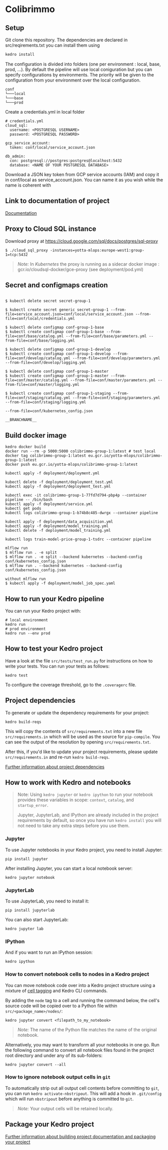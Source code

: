 # Colibrimmo
## Setup
Git clone this repository. The dependencies are declared in src/reqirements.txt you can install them using
```bash
kedro install
```

The configuration is divided into folders (one per environment : local, base, prod, ...). By default the pipeline will use local coniguration but you can specify configurations by environments. The priority will be given to the configuration from your environment over the local configuration.
```
conf
└───local
└───base
└───prod
```
Create a credentials.yml in local folder
```
# credentials.yml
cloud_sql:
  username: <POSTGRESQL USERNAME>
  password: <POSTGRESQL PASSWORD>

gcp_service_account:
  token: conf/local/service_account.json

db_admin:
  con: postgresql://postgres:postgres@localhost:5432
  database: <NAME OF YOUR POSTGRESQL DATABASE>
```

Download a JSON key token from GCP service accounts (IAM) and copy it in conf/local as service_account.json. You can name it as you wish while the name is coherent with 

## Link to documentation of project

[Documentation](https://yotta-academy.gitlab.io/mlops-track/project/fall-2020/colibrimmo-group-1/index.html)

## Proxy to Cloud SQL instance
Download proxy at 
https://cloud.google.com/sql/docs/postgres/sql-proxy
```
$ ./cloud_sql_proxy -instances=yotta-mlops:europe-west1:group-1=tcp:5432
```

> *Note:* In *Kubernetes* the proxy is running as a sidecar
docker image : gcr.io/cloudsql-docker/gce-proxy (see deployment/pod.yml)   

## Secret and configmaps creation
```

$ kubectl delete secret secret-group-1

$ kubectl create secret generic secret-group-1 --from-file=service_account.json=conf/local/service_account.json --from-file=conf/local/credentials.yml

$ kubectl delete configmap conf-group-1-base
$ kubectl create configmap conf-group-1-base --from-file=conf/base/catalog.yml --from-file=conf/base/parameters.yml --from-file=conf/base/logging.yml 

$ kubectl delete configmap conf-group-1-develop
$ kubectl create configmap conf-group-1-develop --from-file=conf/develop/catalog.yml --from-file=conf/develop/parameters.yml --from-file=conf/develop/logging.yml 

$ kubectl delete configmap conf-group-1-master
$ kubectl create configmap conf-group-1-master --from-file=conf/master/catalog.yml --from-file=conf/master/parameters.yml --from-file=conf/master/logging.yml 

$ kubectl create configmap conf-group-1-staging --from-file=conf/staging/catalog.yml --from-file=conf/staging/parameters.yml --from-file=conf/staging/logging.yml 

--from-file=conf/kubernetes_config.json

__BRANCHNAME__

```

## Build docker image

```
kedro docker build
docker run --rm -p 5000:5000 colibrimmo-group-1:latest # test local
docker tag colibrimmo-group-1:latest eu.gcr.io/yotta-mlops/colibrimmo-group-1:latest
docker push eu.gcr.io/yotta-mlops/colibrimmo-group-1:latest
```



```
kubectl apply -f deployment/deployment.yml

kubectl delete -f deployment/deployment_test.yml
kubectl apply -f deployment/deployment_test.yml

kubectl exec -it colibrimmo-group-1-77fd7d794-pbp4p --container pipeline -- /bin/bash
kubectl apply -f deployment/service.yml
kubectl get pods
kubectl logs colibrimmo-group-1-b74b8c485-dwrgx --container pipeline

kubectl apply -f deployment/data_acquisition.yml
kubectl apply -f deployment/model_training.yml
kubectl delete -f deployment/model_training.yml

kubectl logs train-model-price-group-1-tsdrc --container pipeline

mlflow run 
$ mlflow run . -e split
$ mlflow run . -e split --backend kubernetes --backend-config conf/kubernetes_config.json
$ mlflow run . --backend kubernetes --backend-config conf/kubernetes_config.json

without mlflow run
$ kubectl apply -f deployment/model_job_spec.yaml
```
## How to run your Kedro pipeline

You can run your Kedro project with:

```
# local environment
kedro run
# prod environment
kedro run --env prod
```

## How to test your Kedro project

Have a look at the file `src/tests/test_run.py` for instructions on how to write your tests. You can run your tests as follows:

```
kedro test
```

To configure the coverage threshold, go to the `.coveragerc` file.

## Project dependencies

To generate or update the dependency requirements for your project:

```
kedro build-reqs
```

This will copy the contents of `src/requirements.txt` into a new file `src/requirements.in` which will be used as the source for `pip-compile`. You can see the output of the resolution by opening `src/requirements.txt`.

After this, if you'd like to update your project requirements, please update `src/requirements.in` and re-run `kedro build-reqs`.

[Further information about project dependencies](https://kedro.readthedocs.io/en/stable/04_kedro_project_setup/01_dependencies.html#project-specific-dependencies)

## How to work with Kedro and notebooks

> Note: Using `kedro jupyter` or `kedro ipython` to run your notebook provides these variables in scope: `context`, `catalog`, and `startup_error`.
>
> Jupyter, JupyterLab, and IPython are already included in the project requirements by default, so once you have run `kedro install` you will not need to take any extra steps before you use them.

### Jupyter
To use Jupyter notebooks in your Kedro project, you need to install Jupyter:

```
pip install jupyter
```

After installing Jupyter, you can start a local notebook server:

```
kedro jupyter notebook
```

### JupyterLab
To use JupyterLab, you need to install it:

```
pip install jupyterlab
```

You can also start JupyterLab:

```
kedro jupyter lab
```

### IPython
And if you want to run an IPython session:

```
kedro ipython
```

### How to convert notebook cells to nodes in a Kedro project
You can move notebook code over into a Kedro project structure using a mixture of [cell tagging](https://jupyter-notebook.readthedocs.io/en/stable/changelog.html#cell-tags) and Kedro CLI commands.

By adding the `node` tag to a cell and running the command below, the cell's source code will be copied over to a Python file within `src/<package_name>/nodes/`:

```
kedro jupyter convert <filepath_to_my_notebook>
```
> *Note:* The name of the Python file matches the name of the original notebook.

Alternatively, you may want to transform all your notebooks in one go. Run the following command to convert all notebook files found in the project root directory and under any of its sub-folders:

```
kedro jupyter convert --all
```

### How to ignore notebook output cells in `git`
To automatically strip out all output cell contents before committing to `git`, you can run `kedro activate-nbstripout`. This will add a hook in `.git/config` which will run `nbstripout` before anything is committed to `git`.

> *Note:* Your output cells will be retained locally.

## Package your Kedro project

[Further information about building project documentation and packaging your project](https://kedro.readthedocs.io/en/stable/03_tutorial/05_package_a_project.html)
